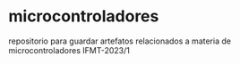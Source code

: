 # microcontroladores
repositorio para guardar artefatos relacionados a materia de microcontroladores IFMT-2023/1
